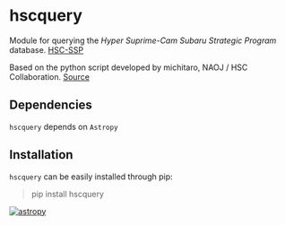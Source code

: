 # hscquery

Module for querying the *Hyper Suprime-Cam Subaru Strategic Program* database.
[HSC-SSP](https://hsc.mtk.nao.ac.jp/ssp/)

Based on the python script developed by michitaro, NAOJ / HSC Collaboration.
[Source](https://hsc-gitlab.mtk.nao.ac.jp/snippets/17)

## Dependencies
`hscquery` depends on ``Astropy``

## Installation
``hscquery`` can be easily installed through pip:
> pip install hscquery

[![astropy](http://img.shields.io/badge/powered%20by-AstroPy-orange.svg?style=flat)](http://www.astropy.org/)